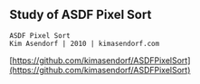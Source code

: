## Study of ASDF Pixel Sort

```
ASDF Pixel Sort
Kim Asendorf | 2010 | kimasendorf.com
```

[https://github.com/kimasendorf/ASDFPixelSort](https://github.com/kimasendorf/ASDFPixelSort)
